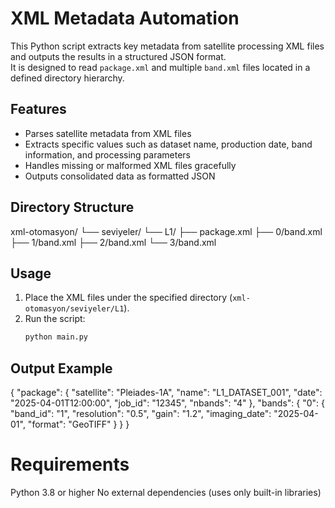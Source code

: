 # XML Metadata Automation

This Python script extracts key metadata from satellite processing XML files and outputs the results in a structured JSON format.  
It is designed to read `package.xml` and multiple `band.xml` files located in a defined directory hierarchy.

## Features
- Parses satellite metadata from XML files  
- Extracts specific values such as dataset name, production date, band information, and processing parameters  
- Handles missing or malformed XML files gracefully  
- Outputs consolidated data as formatted JSON

## Directory Structure
xml-otomasyon/
└── seviyeler/
└── L1/
├── package.xml
├── 0/band.xml
├── 1/band.xml
├── 2/band.xml
└── 3/band.xml

## Usage
1. Place the XML files under the specified directory (`xml-otomasyon/seviyeler/L1`).  
2. Run the script:
   ```bash
   python main.py

## Output Example
{
  "package": {
    "satellite": "Pleiades-1A",
    "name": "L1_DATASET_001",
    "date": "2025-04-01T12:00:00",
    "job_id": "12345",
    "nbands": "4"
  },
  "bands": {
    "0": {
      "band_id": "1",
      "resolution": "0.5",
      "gain": "1.2",
      "imaging_date": "2025-04-01",
      "format": "GeoTIFF"
    }
  }
}

# Requirements
Python 3.8 or higher
No external dependencies (uses only built-in libraries)
